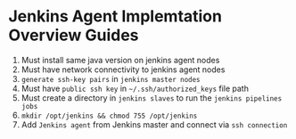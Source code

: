 # Jenkins Agent Implemtation Overview Guides

1. Must install same java version on jenkins agent nodes
2. Must have network connectivity to jenkins agent nodes
3. `generate ssh-key pairs` in `jenkins master nodes`
4. Must have `public ssh key` in `~/.ssh/authorized_keys` file path
5. Must create a directory in `jenkins slaves` to run the `jenkins pipelines jobs`
6. `mkdir /opt/jenkins && chmod 755 /opt/jenkins`
7. Add `Jenkins agent` from Jenkins master and connect via `ssh connection`
